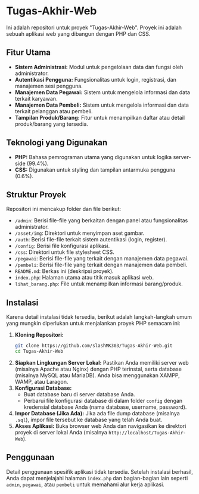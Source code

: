 # Tugas-Akhir-Web

Ini adalah repositori untuk proyek "Tugas-Akhir-Web". Proyek ini adalah sebuah aplikasi web yang dibangun dengan PHP dan CSS.

## Fitur Utama

* **Sistem Administrasi:** Modul untuk pengelolaan data dan fungsi oleh administrator.
* **Autentikasi Pengguna:** Fungsionalitas untuk login, registrasi, dan manajemen sesi pengguna.
* **Manajemen Data Pegawai:** Sistem untuk mengelola informasi dan data terkait karyawan.
* **Manajemen Data Pembeli:** Sistem untuk mengelola informasi dan data terkait pelanggan atau pembeli.
* **Tampilan Produk/Barang:** Fitur untuk menampilkan daftar atau detail produk/barang yang tersedia.

## Teknologi yang Digunakan

* **PHP:** Bahasa pemrograman utama yang digunakan untuk logika server-side (99.4%).
* **CSS:** Digunakan untuk styling dan tampilan antarmuka pengguna (0.6%).

## Struktur Proyek

Repositori ini mencakup folder dan file berikut:

* `/admin`: Berisi file-file yang berkaitan dengan panel atau fungsionalitas administrator.
* `/asset/img`: Direktori untuk menyimpan aset gambar.
* `/auth`: Berisi file-file terkait sistem autentikasi (login, register).
* `/config`: Berisi file konfigurasi aplikasi.
* `/css`: Direktori untuk file stylesheet CSS.
* `/pegawai`: Berisi file-file yang terkait dengan manajemen data pegawai.
* `/pembeli`: Berisi file-file yang terkait dengan manajemen data pembeli.
* `README.md`: Berkas ini (deskripsi proyek).
* `index.php`: Halaman utama atau titik masuk aplikasi web.
* `lihat_barang.php`: File untuk menampilkan informasi barang/produk.

## Instalasi

Karena detail instalasi tidak tersedia, berikut adalah langkah-langkah umum yang mungkin diperlukan untuk menjalankan proyek PHP semacam ini:

1.  **Kloning Repositori:**
    ```bash
    git clone https://github.com/slashMK303/Tugas-Akhir-Web.git
    cd Tugas-Akhir-Web
    ```
2.  **Siapkan Lingkungan Server Lokal:**
    Pastikan Anda memiliki server web (misalnya Apache atau Nginx) dengan PHP terinstal, serta database (misalnya MySQL atau MariaDB). Anda bisa menggunakan XAMPP, WAMP, atau Laragon.
3.  **Konfigurasi Database:**
    * Buat database baru di server database Anda.
    * Perbarui file konfigurasi database di dalam folder `config` dengan kredensial database Anda (nama database, username, password).
4.  **Impor Database (Jika Ada):**
    Jika ada file dump database (misalnya `.sql`), impor file tersebut ke database yang telah Anda buat.
5.  **Akses Aplikasi:**
    Buka browser web Anda dan navigasikan ke direktori proyek di server lokal Anda (misalnya `http://localhost/Tugas-Akhir-Web`).

## Penggunaan

Detail penggunaan spesifik aplikasi tidak tersedia. Setelah instalasi berhasil, Anda dapat menjelajahi halaman `index.php` dan bagian-bagian lain seperti `admin`, `pegawai`, atau `pembeli` untuk memahami alur kerja aplikasi.
